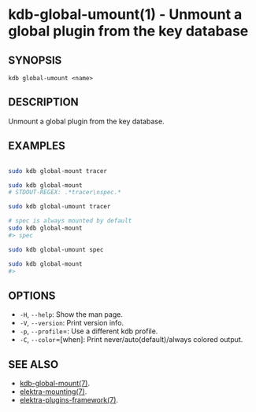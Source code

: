 kdb-global-umount(1) - Unmount a global plugin from the key database
====================================================

## SYNOPSIS

`kdb global-umount <name>`

## DESCRIPTION

Unmount a global plugin from the key database.

## EXAMPLES

```sh

sudo kdb global-mount tracer

sudo kdb global-mount
# STDOUT-REGEX: .*tracer\nspec.*

sudo kdb global-umount tracer

# spec is always mounted by default
sudo kdb global-mount
#> spec

sudo kdb global-umount spec

sudo kdb global-mount
#> 
```

## OPTIONS

- `-H`, `--help`:
  Show the man page.
- `-V`, `--version`:
  Print version info.
- `-p`, `--profile`=<profile>:
  Use a different kdb profile.
- `-C`, `--color`=[when]:
  Print never/auto(default)/always colored output.

## SEE ALSO

- [kdb-global-mount(7)](kdb-global-mount.md).
- [elektra-mounting(7)](elektra-mounting.md).
- [elektra-plugins-framework(7)](elektra-plugins-framework.md).
